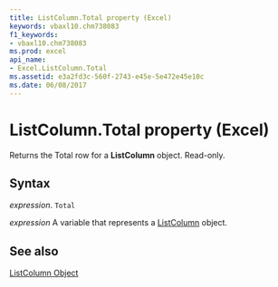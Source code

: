 ```yaml
---
title: ListColumn.Total property (Excel)
keywords: vbaxl10.chm738083
f1_keywords:
- vbaxl10.chm738083
ms.prod: excel
api_name:
- Excel.ListColumn.Total
ms.assetid: e3a2fd3c-560f-2743-e45e-5e472e45e10c
ms.date: 06/08/2017
---
```



# ListColumn.Total property (Excel)

Returns the Total row for a  **ListColumn** object. Read-only.


## Syntax

 _expression_. `Total`

 _expression_ A variable that represents a [ListColumn](Excel.ListColumn.md) object.


## See also


[ListColumn Object](Excel.ListColumn.md)

